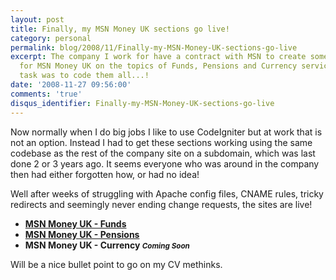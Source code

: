 ```yaml
---
layout: post
title: Finally, my MSN Money UK sections go live!
category: personal
permalink: blog/2008/11/Finally-my-MSN-Money-UK-sections-go-live
excerpt: The company I work for have a contract with MSN to create some new sections
  for MSN Money UK on the topics of Funds, Pensions and Currency services, and my
  task was to code them all...!
date: '2008-11-27 09:56:00'
comments: 'true'
disqus_identifier: Finally-my-MSN-Money-UK-sections-go-live
---
```


Now normally when I do big jobs I like to use CodeIgniter but at work that is not an option. Instead I had to get these sections working using the same codebase as the rest of the company site on a subdomain, which was last done 2 or 3 years ago. It seems everyone who was around in the company then had either forgotten how, or had no idea!

Well after weeks of struggling with Apache config files, CNAME rules, tricky redirects and seemingly never ending change requests, the sites are live!

- **[MSN Money UK - Funds](http://funds.money.uk.msn.com/)**
- **[MSN Money UK - Pensions](http://pensions.money.uk.msn.com/)** 
- **MSN Money UK - Currency _<small>Coming Soon</small>_** 

Will be a nice bullet point to go on my CV methinks.


